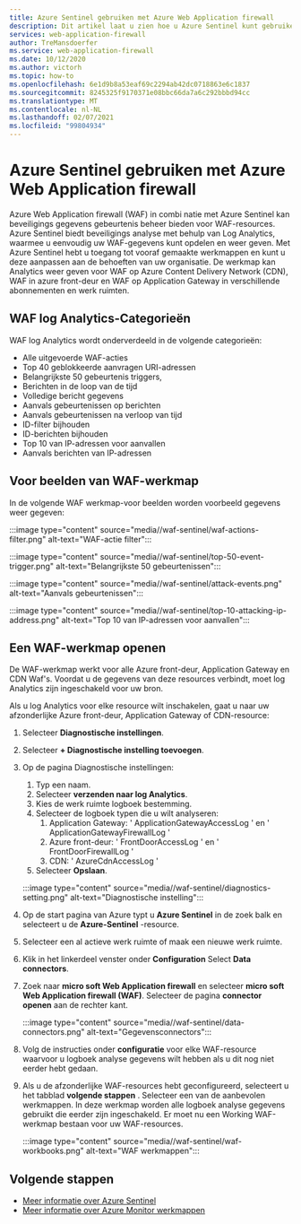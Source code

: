 ```yaml
---
title: Azure Sentinel gebruiken met Azure Web Application firewall
description: Dit artikel laat u zien hoe u Azure Sentinel kunt gebruiken met Azure Web Application firewall (WAF)
services: web-application-firewall
author: TreMansdoerfer
ms.service: web-application-firewall
ms.date: 10/12/2020
ms.author: victorh
ms.topic: how-to
ms.openlocfilehash: 6e1d9b8a53eaf69c2294ab42dc0718863e6c1837
ms.sourcegitcommit: 8245325f9170371e08bbc66da7a6c292bbbd94cc
ms.translationtype: MT
ms.contentlocale: nl-NL
ms.lasthandoff: 02/07/2021
ms.locfileid: "99804934"
---
```

# <a name="using-azure-sentinel-with-azure-web-application-firewall"></a>Azure Sentinel gebruiken met Azure Web Application firewall

Azure Web Application firewall (WAF) in combi natie met Azure Sentinel kan beveiligings gegevens gebeurtenis beheer bieden voor WAF-resources. Azure Sentinel biedt beveiligings analyse met behulp van Log Analytics, waarmee u eenvoudig uw WAF-gegevens kunt opdelen en weer geven. Met Azure Sentinel hebt u toegang tot vooraf gemaakte werkmappen en kunt u deze aanpassen aan de behoeften van uw organisatie. De werkmap kan Analytics weer geven voor WAF op Azure Content Delivery Network (CDN), WAF in azure front-deur en WAF op Application Gateway in verschillende abonnementen en werk ruimten.

## <a name="waf-log-analytics-categories"></a>WAF log Analytics-Categorieën

WAF log Analytics wordt onderverdeeld in de volgende categorieën:  

- Alle uitgevoerde WAF-acties 
- Top 40 geblokkeerde aanvragen URI-adressen 
- Belangrijkste 50 gebeurtenis triggers,  
- Berichten in de loop van de tijd 
- Volledige bericht gegevens 
- Aanvals gebeurtenissen op berichten  
- Aanvals gebeurtenissen na verloop van tijd 
- ID-filter bijhouden 
- ID-berichten bijhouden 
- Top 10 van IP-adressen voor aanvallen 
- Aanvals berichten van IP-adressen 

## <a name="waf-workbook-examples"></a>Voor beelden van WAF-werkmap

In de volgende WAF werkmap-voor beelden worden voorbeeld gegevens weer gegeven:

:::image type="content" source="media//waf-sentinel/waf-actions-filter.png" alt-text="WAF-actie filter":::

:::image type="content" source="media//waf-sentinel/top-50-event-trigger.png" alt-text="Belangrijkste 50 gebeurtenissen":::

:::image type="content" source="media//waf-sentinel/attack-events.png" alt-text="Aanvals gebeurtenissen":::

:::image type="content" source="media//waf-sentinel/top-10-attacking-ip-address.png" alt-text="Top 10 van IP-adressen voor aanvallen":::

## <a name="launch-a-waf-workbook"></a>Een WAF-werkmap openen

De WAF-werkmap werkt voor alle Azure front-deur, Application Gateway en CDN Waf's. Voordat u de gegevens van deze resources verbindt, moet log Analytics zijn ingeschakeld voor uw bron. 

Als u log Analytics voor elke resource wilt inschakelen, gaat u naar uw afzonderlijke Azure front-deur, Application Gateway of CDN-resource:

1. Selecteer **Diagnostische instellingen**.
2. Selecteer **+ Diagnostische instelling toevoegen**. 
3. Op de pagina Diagnostische instellingen:
   1. Typ een naam. 
   1. Selecteer **verzenden naar log Analytics**. 
   1. Kies de werk ruimte logboek bestemming. 
   1. Selecteer de logboek typen die u wilt analyseren:
      1. Application Gateway: ' ApplicationGatewayAccessLog ' en ' ApplicationGatewayFirewallLog '
      1. Azure front-deur: ' FrontDoorAccessLog ' en ' FrontDoorFirewallLog '
      1. CDN: ' AzureCdnAccessLog '
   1. Selecteer **Opslaan**.

   :::image type="content" source="media//waf-sentinel/diagnostics-setting.png" alt-text="Diagnostische instelling":::

4. Op de start pagina van Azure typt u **Azure Sentinel** in de zoek balk en selecteert u de **Azure-Sentinel** -resource. 
2. Selecteer een al actieve werk ruimte of maak een nieuwe werk ruimte. 
3. Klik in het linkerdeel venster onder **Configuration** Select **Data connectors**.
4. Zoek naar **micro soft Web Application firewall** en selecteer **micro soft Web Application firewall (WAF)**. Selecteer de pagina **connector openen** aan de rechter kant.

   :::image type="content" source="media//waf-sentinel/data-connectors.png" alt-text="Gegevensconnectors":::

8. Volg de instructies onder **configuratie** voor elke WAF-resource waarvoor u logboek analyse gegevens wilt hebben als u dit nog niet eerder hebt gedaan.
6. Als u de afzonderlijke WAF-resources hebt geconfigureerd, selecteert u het tabblad **volgende stappen** . Selecteer een van de aanbevolen werkmappen. In deze werkmap worden alle logboek analyse gegevens gebruikt die eerder zijn ingeschakeld. Er moet nu een Working WAF-werkmap bestaan voor uw WAF-resources.

   :::image type="content" source="media//waf-sentinel/waf-workbooks.png" alt-text="WAF werkmappen":::


## <a name="next-steps"></a>Volgende stappen

- [Meer informatie over Azure Sentinel](../sentinel/overview.md)
- [Meer informatie over Azure Monitor werkmappen](../azure-monitor/platform/workbooks-overview.md)
